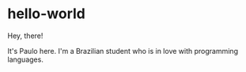 # hello-world

Hey, there!

It's Paulo here. I'm a Brazilian student who is in love with programming languages.
